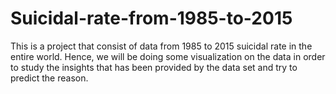# Suicidal-rate-from-1985-to-2015
This is a project that consist of data from 1985 to 2015 suicidal rate in the entire world. Hence, we will be doing some visualization on the data in order to study the insights that has been provided by the data set and try to predict the reason.
